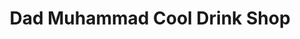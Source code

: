 ---
title: "Dad Muhammad Cool Drink Shop"
url: /karachi/dad-muhammad-cool-drink-shop/
shop: shop
---